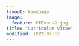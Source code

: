 ```yaml
---
layout: homepage
image:
  feature: MTEvans2.jpg
title: "Curriculum Vitae"
modified: 2022-07-17
---
```


<!-- - [Web version]({{ site.url }}/cv/cv_maussion.html) -->
<!-- - [PDF version]({{ site.url }}/cv/cv_maussion.pdf) -->
